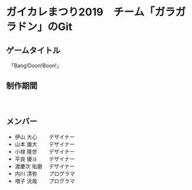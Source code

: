 # 	ガイカレまつり2019　チーム「ガラガラドン」のGit

## ゲームタイトル
　「Bang!Doon!Boon!」

## 制作期間  
 　
## メンバー
* 伊山 大心　　 デザイナー　　
* 山本 雄大　　 デザイナー
* 小禄 隆世　　 デザイナー
* 平良 優斗　　 デザイナー
* 渡慶次 佑磨　 デザイナー
* 内川 清弥 　　プログラマ
* 増子 洸哉 　　プログラマ


